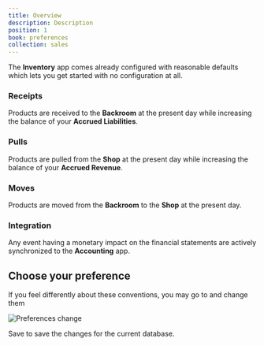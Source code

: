 ```yaml
---
title: Overview
description: Description
position: 1
book: preferences
collection: sales
---
```


The **Inventory** app comes already configured with reasonable defaults which lets you get started with no configuration at all.

### Receipts

Products are received to the **Backroom** at the present day while increasing the balance of your **Accrued Liabilities**.

### Pulls

Products are pulled from the **Shop** at the present day while increasing the balance of your **Accrued Revenue**.

### Moves

Products are moved from the **Backroom** to the **Shop** at the present day.

### Integration

Any event having a monetary impact on the financial statements are actively synchronized to the **Accounting** app.

## Choose your preference

If you feel differently about these conventions, you may go to <go-to :path="['Preferences']"></go-to> and change them

![Preferences change](/docs/inventory/preferences/preferences-change.png)

<button-action>Save</button-action> to save the changes for the current database.
